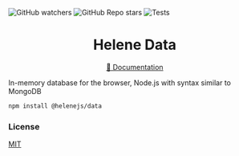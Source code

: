 ![GitHub watchers](https://img.shields.io/github/watchers/leonardoventurini/helene?style=social)
![GitHub Repo stars](https://img.shields.io/github/stars/leonardoventurini/helene?style=social)
![Tests](https://github.com/leonardoventurini/helene/actions/workflows/test.yml/badge.svg)

<div align="center">
  <h1>
    Helene Data
  </h1>
  <p>
    <a href="https://helene.techster.tech" target="_blank">📘 Documentation</a>
  </p>
</div>

In-memory database for the browser, Node.js with syntax similar to MongoDB

```bash
npm install @helenejs/data
```

### License

[MIT](LICENSE)
